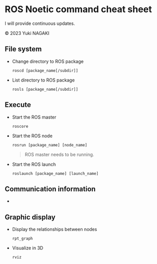 # ROS Noetic command cheat sheet

I will provide continuous updates.

© 2023 Yuki NAGAKI

## File system
+ Change directory to ROS package
    ```
    roscd [package_name[/subdir]]
    ```
+ List directory to ROS package
    ```
    rosls [package_name[/subdir]]
    ```
## Execute
+ Start the ROS master
    ```
    roscore
    ```
+ Start the ROS node
    ```
    rosrun [package_name] [node_name]
    ```
    > ROS master needs to be running.
+ Start the ROS launch
    ```
    roslaunch [package_name] [launch_name]
    ```
## Communication information
+ 

## Graphic display
+ Display the relationships between nodes
    ```
    rpt_graph
    ```
+ Visualize in 3D
    ```
    rviz
    ```